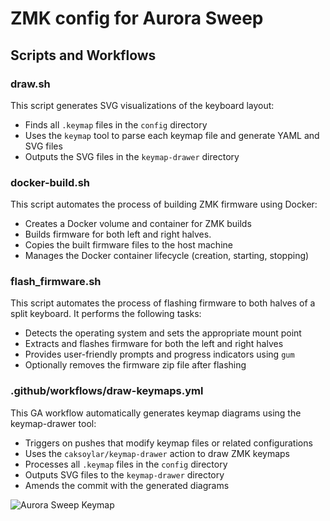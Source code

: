 # ZMK config for Aurora Sweep

## Scripts and Workflows

### draw.sh

This script generates SVG visualizations of the keyboard layout:

- Finds all `.keymap` files in the `config` directory
- Uses the `keymap` tool to parse each keymap file and generate YAML and SVG files
- Outputs the SVG files in the `keymap-drawer` directory

### docker-build.sh

This script automates the process of building ZMK firmware using Docker:

- Creates a Docker volume and container for ZMK builds
- Builds firmware for both left and right halves.
- Copies the built firmware files to the host machine
- Manages the Docker container lifecycle (creation, starting, stopping)

### flash_firmware.sh

This script automates the process of flashing firmware to both halves of a split keyboard. It performs the following tasks:

- Detects the operating system and sets the appropriate mount point
- Extracts and flashes firmware for both the left and right halves
- Provides user-friendly prompts and progress indicators using `gum`
- Optionally removes the firmware zip file after flashing

### .github/workflows/draw-keymaps.yml

This GA workflow automatically generates keymap diagrams using the keymap-drawer tool:

- Triggers on pushes that modify keymap files or related configurations
- Uses the `caksoylar/keymap-drawer` action to draw ZMK keymaps
- Processes all `.keymap` files in the `config` directory
- Outputs SVG files to the `keymap-drawer` directory
- Amends the commit with the generated diagrams


![Aurora Sweep Keymap](https://raw.githubusercontent.com/albertonoys/zmk-config/main/keymap-drawer/splitkb_aurora_sweep.svg)
